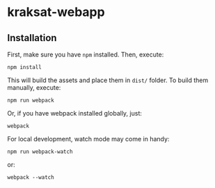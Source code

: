 # kraksat-webapp

## Installation

First, make sure you have `npm` installed. Then, execute:

```
npm install
```

This will build the assets and place them in `dist/` folder. To build them manually, execute:

```
npm run webpack
```

Or, if you have webpack installed globally, just:

```
webpack
```

For local development, watch mode may come in handy:

```
npm run webpack-watch
```

or:

```
webpack --watch
```
